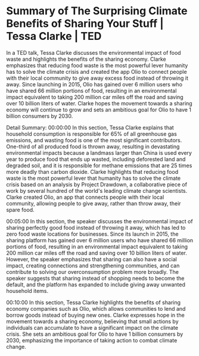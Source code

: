 # Summary of The Surprising Climate Benefits of Sharing Your Stuff | Tessa Clarke | TED

In a TED talk, Tessa Clarke discusses the environmental impact of food waste and highlights the benefits of the sharing economy. Clarke emphasizes that reducing food waste is the most powerful lever humanity has to solve the climate crisis and created the app Olio to connect people with their local community to give away excess food instead of throwing it away. Since launching in 2015, Olio has gained over 6 million users who have shared 66 million portions of food, resulting in an environmental impact equivalent to taking 200 million car miles off the road and saving over 10 billion liters of water. Clarke hopes the movement towards a sharing economy will continue to grow and sets an ambitious goal for Olio to have 1 billion consumers by 2030.

Detail Summary: 
00:00:00
In this section, Tessa Clarke explains that household consumption is responsible for 65% of all greenhouse gas emissions, and wasting food is one of the most significant contributors. One-third of all produced food is thrown away, resulting in devastating environmental impacts because a landmass larger than China is used every year to produce food that ends up wasted, including deforested land and degraded soil, and it is responsible for methane emissions that are 25 times more deadly than carbon dioxide. Clarke highlights that reducing food waste is the most powerful lever that humanity has to solve the climate crisis based on an analysis by Project Drawdown, a collaborative piece of work by several hundred of the world's leading climate change scientists. Clarke created Olio, an app that connects people with their local community, allowing people to give away, rather than throw away, their spare food.

00:05:00
In this section, the speaker discusses the environmental impact of sharing perfectly good food instead of throwing it away, which has led to zero food waste locations for businesses. Since its launch in 2015, the sharing platform has gained over 6 million users who have shared 66 million portions of food, resulting in an environmental impact equivalent to taking 200 million car miles off the road and saving over 10 billion liters of water. However, the speaker emphasizes that sharing can also have a social impact, creating connections and strengthening communities, and can contribute to solving our overconsumption problem more broadly. The speaker suggests that sharing instead of shopping needs to become the default, and the platform has expanded to include giving away unwanted household items.

00:10:00
In this section, Tessa Clarke highlights the benefits of sharing economy companies such as Olio, which allows communities to lend and borrow goods instead of buying new ones. Clarke expresses hope in the movement towards a sharing economy, believing that small actions by individuals can accumulate to have a significant impact on the climate crisis. She sets an ambitious goal for Olio to have 1 billion consumers by 2030, emphasizing the importance of taking action to combat climate change.

